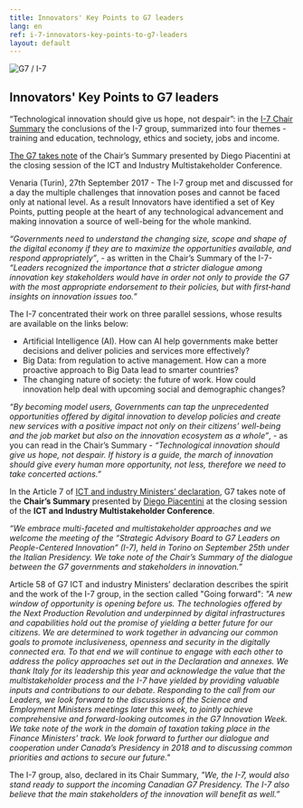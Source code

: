 ```yaml
---
title: Innovators' Key Points to G7 leaders
lang: en
ref: i-7-innovators-key-points-to-g7-leaders
layout: default
---
```


<a name="i7"></a>
<img class="img-responsive" src="/images/i7/i7-header.jpg" title="G7 / I-7" />

<h2> Innovators' Key Points to G7 leaders</h2>


“Technological innovation should give us hope, not despair”: in the <a href="http://www.g7italy.it/sites/default/files/documents/I-7%20Chair%20Summary.pdf">I-7 Chair Summary</a> the conclusions of the I-7 group, summarized into four themes - training and education, technology, ethics and society, jobs and income.<br />


<a href="http://www.g7italy.it/sites/default/files/documents/G7_ICT_Industry_Declaration_%20Italy-26%20Sept_2017.pdf">The G7 takes note<a/> of the Chair’s Summary presented by Diego Piacentini at the closing session of the ICT and Industry Multistakeholder Conference.


Venaria (Turin), 27th September 2017 - The I-7 group met and discussed for a day the multiple challenges that innovation poses and cannot be faced only at national level. As a result Innovators have identified a set of Key Points, putting people at the heart of any technological advancement and making innovation a source of well-being for the whole mankind.

*“Governments need to understand the changing size, scope and shape of the digital economy if they are to maximize the opportunities available, and respond appropriately”*, - as written in the Chair’s Summary of the I-7- *“Leaders recognized the importance that a stricter dialogue among innovation key  stakeholders would have in order not only to provide the G7 with the most appropriate endorsement to their policies, but with first‐hand  insights on innovation  issues too.”*

The I-7 concentrated their work on three parallel sessions, whose results are available on the links below: 
<ul>
	<li>Artificial Intelligence (AI). How can AI help governments make better decisions and deliver policies and services more effectively? </li>
	<li>Big Data: from regulation to active management. How can a more proactive approach to Big Data lead to smarter countries?</li>
	<li>The changing nature of society: the future of work. How could innovation help deal with upcoming social and demographic changes?</li>
</ul>




*“By becoming model users, Governments can tap the unprecedented opportunities offered by digital innovation to develop policies and create new services with a positive impact not only on their citizens’ well-being and the job market but also on the innovation ecosystem as a whole”*, - as you can read in the Chair’s Summary - *“Technological innovation should give us hope, not despair. If history is a guide, the march of innovation should give every human more opportunity, not less, therefore we need to take concerted actions.”*  

In the Article 7 of [ICT and industry Ministers’ declaration](http://www.g7italy.it/sites/default/files/documents/G7_ICT_Industry_Declaration_%20Italy-26%20Sept_2017.pdf), G7 takes note of the **Chair’s Summary** presented by [Diego Piacentini](https://teamdigitale.governo.it/en/i7/people/diego-piacentini.htm) at the closing session of the **ICT and Industry Multistakeholder Conference**.

*“We embrace multi-faceted and multistakeholder approaches and we welcome the meeting of the “Strategic Advisory Board to G7 Leaders on People-Centered Innovation” (I-7), held in Torino on September 25th under the Italian Presidency. We take note of the Chair’s Summary of the dialogue between the G7 governments and stakeholders in innovation.”*


Article 58 of G7 ICT and industry Ministers’ declaration describes the spirit and the work of the I-7 group, in the section called "Going forward": *"A new window of opportunity is opening before us. The technologies offered by the Next Production Revolution and underpinned by digital infrastructures and capabilities hold out the promise of yielding a better future for our citizens. We are determined to work together in advancing our common goals to promote inclusiveness, openness and security in the digitally connected era. To that end we will continue to engage with each other to address the policy approaches set out in the Declaration and annexes. We thank Italy for its leadership this year and acknowledge the value that the multistakeholder process and the I-7 have yielded by providing valuable inputs and contributions to our debate. Responding to the call from our Leaders, we look forward to the discussions of the Science and Employment Ministers meetings later this week, to jointly achieve comprehensive and forward-looking outcomes in the G7 Innovation Week. We take note of the work in the domain of taxation taking place in the Finance Ministers’ track. We look forward to further our dialogue and cooperation under Canada’s Presidency in 2018 and to discussing common priorities and actions to secure our future."*

 The I-7 group, also, declared in its Chair Summary, *"We, the I-7, would also stand ready to support the incoming Canadian G7 Presidency. The I-7 also believe that the main stakeholders of the innovation will benefit as well.”*


